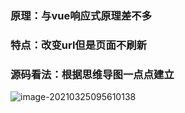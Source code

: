 ### 原理：与vue响应式原理差不多
### 特点：改变url但是页面不刷新
### 源码看法：根据思维导图一点点建立

![image-20210325095610138](C:\Users\24050\AppData\Roaming\Typora\typora-user-images\image-20210325095610138.png)